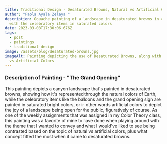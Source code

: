 ```yaml
---
title: Traditional Design - Desaturated Browns, Natural vs Artificial Colors
author: "Paola Ayala Zelaya "
description: Gouache painting of a landscape in desaturated browns in contrast
  with the celebratory items in saturated colors
date: 2023-03-08T17:30:06.676Z
tags:
  - post
  - paintings
  - traditional-design
image: /assets/blog/desaturated-browns.jpg
imageAlt: Painting depicting the use of Desaturated Browns, along with Natural
  vs Artificial Colors
---
```

### Description of Painting - "The Grand Opening" 

This painting depicts a canyon landscape that's painted in desaturated browns, showing how it's represented through the natural colors of Earth, while the celebratory items like the balloons and the grand opening sign are painted in saturated bright colors, or in other words artificial colors to depict the joy of a landscape being open for the public, figuratively of course. As one of the weekly assignments that was assigned in my Color Theory class, this painting was a favorite of mine to have done when playing around with the theme that I wanted to convey and what I would've liked to see being contrasted based on the topic of natural vs artificial colors, plus what concept fitted the most when it came to desaturated browns.